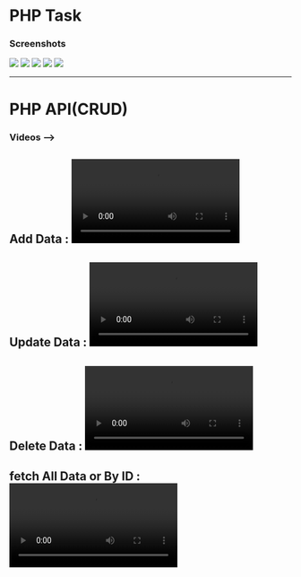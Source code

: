 # PHP Task

### Screenshots

<img src="https://github.com/user-attachments/assets/e7eb060e-363b-44e8-ad76-e4a5d576b297">
<img src="https://github.com/user-attachments/assets/fac9ca52-4d65-451a-b39c-8fc0c11b3e85">

<img src="https://github.com/user-attachments/assets/d960f97c-63cc-4c8b-9159-acfa5d2bd66e">
<img src="https://github.com/user-attachments/assets/ec9c1721-df5b-4b1a-9306-28a15b105574">

<img src="https://github.com/user-attachments/assets/37ab5fac-8cd2-45dd-b895-5116337dd4c6">


<hr>

# PHP API(CRUD) 

### Videos -->

<h2> Add Data :
 <video src = "https://github.com/user-attachments/assets/0504ce22-a52b-4267-b6b3-25d9e3ac36d2">
</h2>

<h2> Update Data :
 <video src = "https://github.com/user-attachments/assets/76e13e36-3c88-4ca8-b403-f7edb9c21e50">
</h2>
   
<h2> Delete Data :
 <video src = "https://github.com/user-attachments/assets/43e86275-7d80-4e66-817a-6c52794fb764">
 </h2>
   
<h2> fetch All Data or By ID :
 <video src = "https://github.com/user-attachments/assets/2a313ad5-0097-4141-b970-8ef1ae6ed654">
 </h2>

